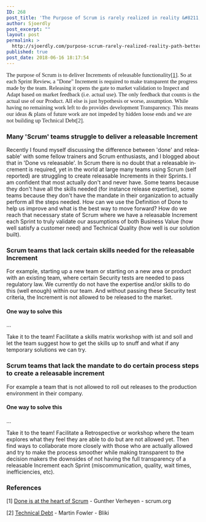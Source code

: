 ```yaml
---
ID: 268
post_title: 'The Purpose of Scrum is rarely realized in reality &#8211; a path to better feedback'
author: Sjoerdly
post_excerpt: ""
layout: post
permalink: >
  http://sjoerdly.com/purpose-scrum-rarely-realized-reality-path-better-feedback/
published: true
post_date: 2018-06-16 18:17:54
---
```

<p style="margin: 0in; font-family: Calibri; font-size: 11.0pt;">The purpose of Scrum is to deliver Increments of releasable functionality[<a href="https://www.scrum.org/resources/blog/done-heart-scrum">1</a>]. So at each Sprint Review, a "Done" Increment is required to make transparent the progress made by the team. Releasing it opens the gate to market validation to Inspect and Adapt based on market feedback (i.e. actual use). The only feedback that counts is the actual use of our Product. All else is just hypothesis or worse, assumption. While having no remaining work left to do provides development Transparency. This means our ideas &amp; plans of future work are not impeded by hidden loose ends and we are not building up Technical Debt[2].</p>

<h3 lang="nl">Many 'Scrum' teams struggle to deliver a releasable Increment</h3>
<span lang="nl">Recently I found myself discussing the difference between 'done' and releasable' with some fellow trainers and Scrum enthusiasts, and I blogged about that in 'Done vs releasable'. In Scrum there is no doubt that a releasable increment is required, yet in the world at large many teams using Scrum (self reported) are struggling to create releasable Increments in their Sprints.</span><span lang="en-US"> I am confident that most actually don't and never have. Some teams because they don't have all the skills needed (for instance release expertise), some teams because they don't have the mandate in their organization to actually perform all the steps needed. How can we use the Definition of Done to help us improve and what is the best way to move forward? How do we reach that necessary state of Scrum where we have a releasable Increment each Sprint to truly validate our assumptions of both Business Value (how well satisfy a customer need) and Technical Quality (how well is our solution built). </span>
<h3>Scrum teams that lack certain skills needed for the releasable Increment</h3>
For example, starting up a new team or starting on a new area or product with an existing team, where certain Security tests are needed to pass regulatory law. We currently do not have the expertise and/or skills to do this (well enough) within our team. And without passing these Security test criteria, the Increment is not allowed to be released to the market.
<h4>One way to solve this</h4>
…

Take it to the team! Facilitate a skills matrix workshop with ist and soll and let the team suggest how to get the skills up to snuff and what if any temporary solutions we can try.
<h3>Scrum teams that lack the mandate to do certain process steps to create a releasable increment</h3>
For example a team that is not allowed to roll out releases to the production environment in their company.
<h4>One way to solve this</h4>
…

Take it to the team! Facilitate a Retrospective or workshop where the team explores what they feel they are able to do but are not allowed yet. Then find ways to collaborate more closely with those who are actually allowed and try to make the process smoother while making transparent to the decision makers the downsides of not having the full transparency of a releasable Increment each Sprint (miscommunication, quality, wait times, inefficiencies, etc).
<h3>References</h3>
<span lang="nl">[1] </span><a href="https://www.scrum.org/resources/blog/done-heart-scrum"><span lang="en-US">Done is at the heart of Scrum</span></a><span lang="nl"> - </span><span lang="en-US">Gunther Verheyen - </span><span lang="nl">scrum.org</span>

<span lang="nl">[2] </span><a href="https://www.martinfowler.com/bliki/TechnicalDebt.html"><span lang="en-US">Technical Debt</span></a><span lang="nl"> - Martin Fowler - Bliki</span>
